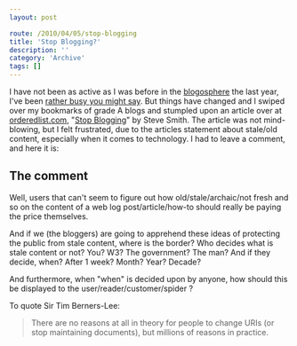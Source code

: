 ```yaml
---
layout: post

route: /2010/04/05/stop-blogging
title: 'Stop Blogging?'
description: ''
category: 'Archive'
tags: []
---
```


I have not been as active as I was before in the
<a class="ph" target="_blank" rel="noopener noreferrer" href="http://en.wikipedia.org/wiki/Blogosphere">blogosphere</a>
the last year, I've been
<a class="ph" target="_blank" rel="noopener noreferrer" href="http://phun-ky.net/2010/03/back-in-business">rather
busy you might say</a>. But things have changed and I swiped over my bookmarks
of grade A blogs and stumpled upon an article over at
<a class="ph" target="_blank" rel="noopener noreferrer" href="http://orderedlist.com">orderedlist.com</a>,
"<a class="ph" target="_blank" rel="noopener noreferrer" href="http://orderedlist.com/our-writing/blog/articles/stop-blogging/">Stop
Blogging</a>" by Steve Smith. The article was not mind-blowing, but I felt
frustrated, due to the articles statement about stale/old content, especially
when it comes to technology. I had to leave a comment, and here it is:

## The comment

Well, users that can't seem to figure out how old/stale/archaic/not fresh and so
on the content of a web log post/article/how-to should really be paying the
price themselves.

And if we (the bloggers) are going to apprehend these ideas of protecting the
public from stale content, where is the border? Who decides what is stale
content or not? You? W3? The government? The man? And if they decide, when?
After 1 week? Month? Year? Decade?

And furthermore, when "when" is decided upon by anyone, how should this be
displayed to the user/reader/customer/spider ?

To quote Sir Tim Berners-Lee:

> There are no reasons at all in theory for people to change URIs (or stop
> maintaining documents), but millions of reasons in practice.
